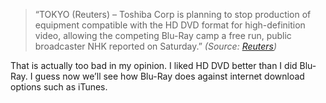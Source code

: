 > “TOKYO (Reuters) – Toshiba Corp is planning to stop production of equipment compatible with the HD DVD format for high-definition video, allowing the competing Blu-Ray camp a free run, public broadcaster NHK reported on Saturday.” *(Source: [Reuters](http://www.reuters.com/article/companyNewsAndPR/idUSL1627196120080216))*

That is actually too bad in my opinion. I liked HD DVD better than I did Blu-Ray. I guess now we’ll see how Blu-Ray does against internet download options such as iTunes.